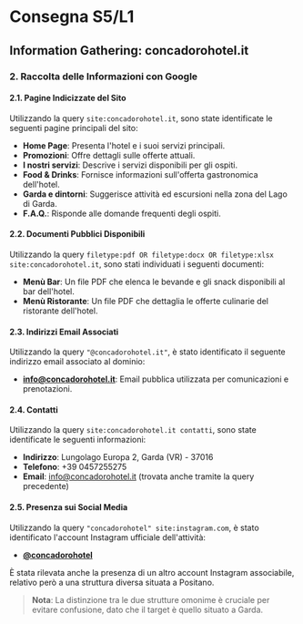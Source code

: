 # Consegna S5/L1
## Information Gathering: concadorohotel.it

### 2. Raccolta delle Informazioni con Google

#### 2.1. Pagine Indicizzate del Sito
Utilizzando la query `site:concadorohotel.it`, sono state identificate le seguenti pagine principali del sito:

- **Home Page**: Presenta l'hotel e i suoi servizi principali.
- **Promozioni**: Offre dettagli sulle offerte attuali.
- **I nostri servizi**: Descrive i servizi disponibili per gli ospiti.
- **Food & Drinks**: Fornisce informazioni sull'offerta gastronomica dell'hotel.
- **Garda e dintorni**: Suggerisce attività ed escursioni nella zona del Lago di Garda.
- **F.A.Q.**: Risponde alle domande frequenti degli ospiti.

#### 2.2. Documenti Pubblici Disponibili
Utilizzando la query `filetype:pdf OR filetype:docx OR filetype:xlsx site:concadorohotel.it`, sono stati individuati i seguenti documenti:

- **Menù Bar**: Un file PDF che elenca le bevande e gli snack disponibili al bar dell'hotel.
- **Menù Ristorante**: Un file PDF che dettaglia le offerte culinarie del ristorante dell'hotel.

#### 2.3. Indirizzi Email Associati
Utilizzando la query `"@concadorohotel.it"`, è stato identificato il seguente indirizzo email associato al dominio:

- **info@concadorohotel.it**: Email pubblica utilizzata per comunicazioni e prenotazioni.

#### 2.4. Contatti
Utilizzando la query `site:concadorohotel.it contatti`, sono state identificate le seguenti informazioni:

- **Indirizzo**: Lungolago Europa 2, Garda (VR) - 37016  
- **Telefono**: +39 0457255275  
- **Email**: info@concadorohotel.it (trovata anche tramite la query precedente)

#### 2.5. Presenza sui Social Media
Utilizzando la query `"concadorohotel" site:instagram.com`, è stato identificato l'account Instagram ufficiale dell'attività:

- **[@concadorohotel](https://www.instagram.com/hotel_ristorante_conca_doro/)**

È stata rilevata anche la presenza di un altro account Instagram associabile, relativo però a una struttura diversa situata a Positano.

> **Nota**: La distinzione tra le due strutture omonime è cruciale per evitare confusione, dato che il target è quello situato a Garda.
